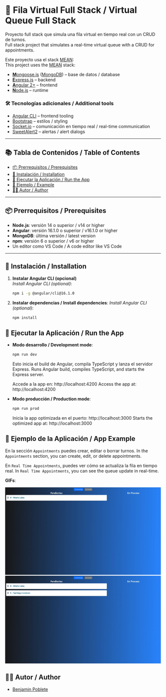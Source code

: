 # 🧾 Fila Virtual Full Stack / Virtual Queue Full Stack

Proyecto full stack que simula una fila virtual en tiempo real con un CRUD de turnos.  
Full stack project that simulates a real-time virtual queue with a CRUD for appointments.

Este proyecto usa el stack [MEAN](https://en.wikipedia.org/wiki/MEAN_(software_bundle)):  
This project uses the [MEAN](https://en.wikipedia.org/wiki/MEAN_(software_bundle)) stack:

- [**M**ongoose.js](http://www.mongoosejs.com) ([MongoDB](https://www.mongodb.com)) – base de datos / database
- [**E**xpress.js](http://expressjs.com) – backend
- [**A**ngular 2+](https://angular.io) – frontend
- [**N**ode.js](https://nodejs.org) – runtime

### 🛠️ Tecnologías adicionales / Additional tools
- [Angular CLI](https://cli.angular.io) – frontend tooling
- [Bootstrap](http://www.getbootstrap.com) – estilos / styling
- [Socket.io](https://socket.io) – comunicación en tiempo real / real-time communication
- [SweetAlert2](https://sweetalert2.github.io) – alertas / alert dialogs

---

## 📚 Tabla de Contenidos / Table of Contents
- [📦 Prerrequisitos / Prerequisites](#prerrequisitos--prerequisites)
- [🔧 Instalación / Installation](#instalación--installation)
- [🚀 Ejecutar la Aplicación / Run the App](#ejecutar-la-aplicación--run-the-app)
- [📸 Ejemplo / Example](#ejemplo-de-la-aplicación--app-example)
- [👨‍💻 Autor / Author](#autor--author)

---

## 📦 Prerrequisitos / Prerequisites

- **Node.js**: versión 14 o superior / v14 or higher
- **Angular**: versión 16.1.0 o superior / v16.1.0 or higher
- **MongoDB**: última versión / latest version
- **npm**: versión 6 o superior / v6 or higher
- Un editor como VS Code / A code editor like VS Code

---

## 🔧 Instalación / Installation

1. **Instalar Angular CLI (opcional)**  
   *Install Angular CLI (optional)*:
   ```bash
   npm i -g @angular/cli@16.1.0
   ```

2. **Instalar dependencias / Install dependencies**: 
   *Install Angular CLI (optional)*:
   ```bash
   npm install
   ```



## 🚀 Ejecutar la Aplicación / Run the App
- **Modo desarrollo / Development mode**:
   ```bash
   npm run dev
   ```
    Esto inicia el build de Angular, compila TypeScript y lanza el servidor Express.
    Runs Angular build, compiles TypeScript, and starts the Express server.

    Accede a la app en: http://localhost:4200
    Access the app at: http://localhost:4200

- **Modo producción / Production mode**:
   ```bash
   npm run prod
   ```
    Inicia la app optimizada en el puerto: http://localhost:3000
    Starts the optimized app at: http://localhost:3000

## 📸 Ejemplo de la Aplicación / App Example

En la sección `Appointments` puedes crear, editar o borrar turnos.
In the `Appointments` section, you can create, edit, or delete appointments.

En `Real Time Appointments`, puedes ver cómo se actualiza la fila en tiempo real.
In `Real Time Appointments`, you can see the queue update in real-time.

**GIFs**:

<img src="client/assets/agregar.gif"/>

<img src="client/assets/editar.gif"/>

## 👨‍💻 Autor / Author
* [Benjamin Poblete](https://github.com/benjapob)